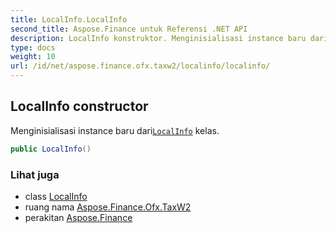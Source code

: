 ```yaml
---
title: LocalInfo.LocalInfo
second_title: Aspose.Finance untuk Referensi .NET API
description: LocalInfo konstruktor. Menginisialisasi instance baru dariLocalInfo kelas.
type: docs
weight: 10
url: /id/net/aspose.finance.ofx.taxw2/localinfo/localinfo/
---
```

## LocalInfo constructor

Menginisialisasi instance baru dari[`LocalInfo`](../) kelas.

```csharp
public LocalInfo()
```

### Lihat juga

* class [LocalInfo](../)
* ruang nama [Aspose.Finance.Ofx.TaxW2](../../localinfo/)
* perakitan [Aspose.Finance](../../../)


